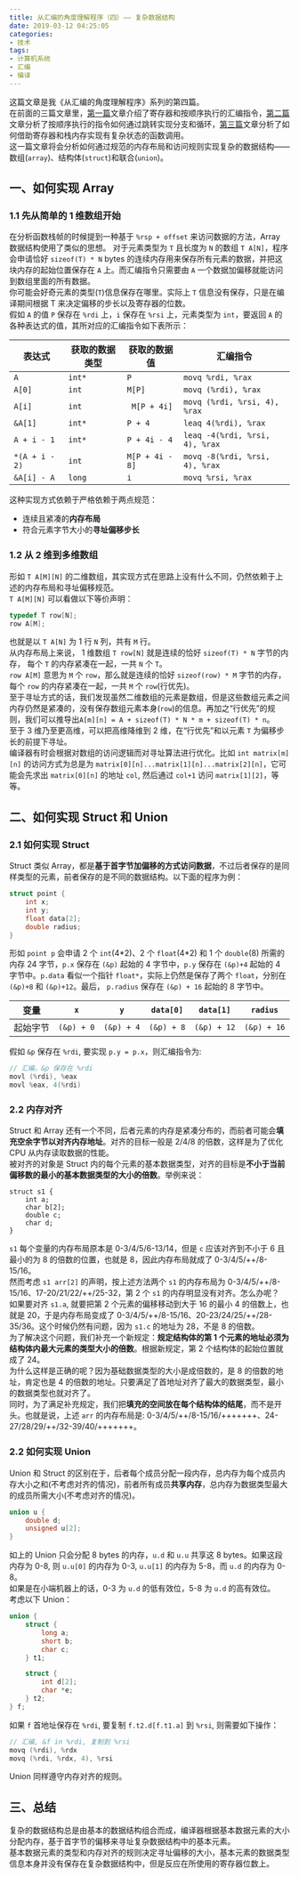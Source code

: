 ```yaml
---
title: 从汇编的角度理解程序（四）—— 复杂数据结构
date: 2019-03-12 04:25:05
categories:
- 技术
tags:
- 计算机系统
- 汇编
- 编译
---
```


这篇文章是我《从汇编的角度理解程序》系列的第四篇。  
在前面的三篇文章里，[第一篇](https://imhuwq.com/2019/01/31/%E4%BB%8E%E6%B1%87%E7%BC%96%E7%9A%84%E8%A7%92%E5%BA%A6%E7%90%86%E8%A7%A3%E7%A8%8B%E5%BA%8F%EF%BC%88%E4%B8%80%EF%BC%89%E2%80%94%E2%80%94%20%E6%93%8D%E4%BD%9C%E6%95%B0%E6%8D%AE%E7%9A%84%E6%8C%87%E4%BB%A4%E6%B5%81/)文章介绍了寄存器和按顺序执行的汇编指令，[第二篇](https://imhuwq.com/2019/03/09/%E4%BB%8E%E6%B1%87%E7%BC%96%E7%9A%84%E8%A7%92%E5%BA%A6%E7%90%86%E8%A7%A3%E7%A8%8B%E5%BA%8F%EF%BC%88%E4%BA%8C%EF%BC%89%E2%80%94%E2%80%94%20%E5%88%86%E6%94%AF%E5%92%8C%E5%BE%AA%E7%8E%AF%E6%8E%A7%E5%88%B6/)文章分析了按顺序执行的指令如何通过跳转实现分支和循环，[第三篇](https://imhuwq.com/2019/03/10/%E4%BB%8E%E6%B1%87%E7%BC%96%E7%9A%84%E8%A7%92%E5%BA%A6%E7%90%86%E8%A7%A3%E7%A8%8B%E5%BA%8F%EF%BC%88%E4%B8%89%EF%BC%89%E2%80%94%E2%80%94%20%E5%87%BD%E6%95%B0%E8%B0%83%E7%94%A8/)文章分析了如何借助寄存器和栈内存实现有复杂状态的函数调用。  
这一篇文章将会分析如何通过规范的内存布局和访问规则实现复杂的数据结构——数组(`array`)、结构体(`struct`)和联合(`union`)。  

<!--more-->  

## 一、如何实现 Array
### 1.1 先从简单的 1 维数组开始
在分析函数栈帧的时候提到一种基于 `%rsp + offset` 来访问数据的方法，Array 数据结构使用了类似的思想。
对于元素类型为 `T` 且长度为 `N` 的数组 `T A[N]`，程序会申请恰好 `sizeof(T) * N` bytes 的连续内存用来保存所有元素的数据，并把这块内存的起始位置保存在 `A` 上。而汇编指令只需要由 `A` 一个数据加偏移就能访问到数组里面的所有数据。  
你可能会好奇元素的类型(`T`)信息保存在哪里。实际上 `T` 信息没有保存，只是在编译期间根据 T 来决定偏移的步长以及寄存器的位数。    
假如 `A` 的值 `P` 保存在 `%rdi` 上，`i` 保存在 `%rsi` 上，元素类型为 `int`，要返回 `A` 的各种表达式的值，其所对应的汇编指令如下表所示：  

| 表达式 | 获取的数据类型 | 获取的数据值 | 汇编指令 |
| -- | -- | -- | -- |
| `A` | `int*` | `P` | `movq %rdi, %rax` |
| `A[0]` | `int` | `M[P]` | `movq (%rdi), %rax` |
| `A[i]` | `int` |` M[P + 4i]` | `movq (%rdi, %rsi, 4), %rax` |
| `&A[1]` | `int*` | `P + 4` | `leaq 4(%rdi), %rax` |
| `A + i - 1` | `int*` | `P + 4i - 4` | `leaq -4(%rdi, %rsi, 4), %rax` |
| `*(A + i - 2)` | `int` | `M[P + 4i - 8]` | `movq -8(%rdi, %rsi, 4), %rax` |
| `&A[i] - A` | `long` | `i` | `movq %rsi, %rax` |
这种实现方式依赖于严格依赖于两点规范：  
- 连续且紧凑的**内存布局**
- 符合元素字节大小的**寻址偏移步长**  

### 1.2 从 2 维到多维数组
形如 `T A[M][N]` 的二维数组，其实现方式在思路上没有什么不同，仍然依赖于上述的内存布局和寻址偏移规范。    
`T A[M][N]` 可以看做以下等价声明：
```c
typedef T row[N];
row A[M];
```
也就是以 `T A[N]` 为 1 行 `N` 列，共有 `M` 行。  
从内存布局上来说， 1 维数组 `T row[N]` 就是连续的恰好 `sizeof(T) * N` 字节的内存， 每个 `T` 的内存紧凑在一起，一共 `N` 个 `T`。  
`row A[M]` 意思为 `M` 个 `row`，那么就是连续的恰好 `sizeof(row) * M` 字节的内存，每个 `row` 的内存紧凑在一起，一共 `M` 个 `row`(行优先)。  
至于寻址方式的话，我们发现虽然二维数组的元素是数组，但是这些数组元素之间内存仍然是紧凑的，没有保存数组元素本身(`row`)的信息。再加之“行优先”的规则，我们可以推导出`A[m][n] = A + sizeof(T) * N * m + sizeof(T) * n`。  
至于 3 维乃至更高维，可以把高维降维到 2 维，在“行优先”和以元素 `T` 为偏移步长的前提下寻址。  
编译器有时会根据对数组的访问逻辑而对寻址算法进行优化。比如 `int matrix[m][n]` 的访问方式为总是为 `matrix[0][n]...matrix[1][n]...matrix[2][n]`，它可能会先求出 `matrix[0][n]` 的地址 `col`, 然后通过 `col+1` 访问 `matrix[1][2]`，等等。  

## 二、如何实现 Struct 和 Union
### 2.1 如何实现 Struct
Struct 类似 Array，都是**基于首字节加偏移的方式访问数据**，不过后者保存的是同样类型的元素，前者保存的是不同的数据结构。以下面的程序为例：  
```c
struct point {
    int x;
    int y;
    float data[2];
    double radius;
}
```
形如 `point p` 会申请 2 个 `int`(4\*2)、2 个 `float`(4\*2) 和 1 个 `double`(8) 所需的内存 24 字节，`p.x` 保存在 `(&p)` 起始的 4 字节中，`p.y` 保存在 `(&p)+4` 起始的 4 字节中。`p.data` 看似一个指针 `float*`，实际上仍然是保存了两个 `float`，分别在 `(&p)+8` 和 `(&p)+12`。最后， `p.radius` 保存在 `(&p) + 16` 起始的 8 字节中。  

| 变量 | `x` | `y` | `data[0]` | `data[1]` | `radius` | 
| -- | -- |  -- |  -- |  -- |  -- |
| 起始字节 | `(&p) + 0` | `(&p) + 4` | `(&p) + 8` | `(&p) + 12` | `(&p) + 16` |

假如 `&p` 保存在 `%rdi`, 要实现 `p.y = p.x`，则汇编指令为:
```c
// 汇编，&p 保存在 %rdi
movl (%rdi), %eax
movl %eax, 4(%rdi)
```

### 2.2 内存对齐
Struct 和 Array 还有一个不同，后者元素的内存是紧凑分布的，而前者可能会**填充空余字节以对齐内存地址**。对齐的目标一般是 2/4/8 的倍数，这样是为了优化 CPU 从内存读取数据的性能。  
被对齐的对象是 Struct 内的每个元素的基本数据类型，对齐的目标是**不小于当前偏移数的最小的基本数据类型的大小的倍数**。举例来说：  
```
struct s1 {
    int a;
    char b[2];
    double c;
    char d;
}

```
`s1` 每个变量的内存布局原本是 0-3/4/5/6-13/14，但是 `c` 应该对齐到不小于 6 且最小的为 8 的倍数的位置，也就是 8，因此内存布局就成了 0-3/4/5/++/8-15/16。  
然而考虑 `s1 arr[2]` 的声明，按上述方法两个 `s1` 的内存布局为 0-3/4/5/++/8-15/16、17-20/21/22/++/25-32，第 2 个 `s1` 的内存明显没有对齐。怎么办呢？  
如果要对齐 `s1.a`, 就要把第 2 个元素的偏移移动到大于 16 的最小 4 的倍数上，也就是 20，于是内存布局变成了 0-3/4/5/++/8-15/16、20-23/24/25/++/28-35/36。这个时候仍然有问题，因为 `s1.c` 的地址为 28，不是 8 的倍数。  
为了解决这个问题，我们补充一个新规定：**规定结构体的第 1 个元素的地址必须为结构体内最大元素的类型大小的倍数**。根据新规定，第 2 个结构体的起始位置就成了 24。  
为什么这样是正确的呢？因为基础数据类型的大小是成倍数的，是 8 的倍数的地址，肯定也是 4 的倍数的地址。只要满足了首地址对齐了最大的数据类型，最小的数据类型也就对齐了。  
同时，为了满足补充规定，我们把**填充的空间放在每个结构体的结尾**，而不是开头。也就是说，上述 `arr` 的内存布局是: 0-3/4/5/++/8-15/16/+++++++、24-27/28/29/++/32-39/40/+++++++。

### 2.2 如何实现 Union
Union 和 Struct 的区别在于，后者每个成员分配一段内存，总内存为每个成员内存大小之和(不考虑对齐的情况)，前者所有成员**共享内存**，总内存为数据类型最大的成员所需大小(不考虑对齐的情况)。
```c
union u {
    double d;
    unsigned u[2];
}
```
如上的 Union 只会分配 8 bytes 的内存，`u.d` 和 `u.u` 共享这 8 bytes。如果这段内存为 0-8, 则 `u.u[0]` 的内存为 0-3, `u.u[1]` 的内存为 5-8，而 `u.d` 的内存为 0-8。  
如果是在小端机器上的话，0-3 为 `u.d` 的低有效位，5-8 为 `u.d` 的高有效位。  
考虑以下 Union：
```c
union {
    struct {
        long a;
        short b;
        char c;
    } t1;

    struct {
        int d[2];
        char *e;
    } t2;
} f;
```
如果 `f` 首地址保存在 `%rdi`, 要复制 `f.t2.d[f.t1.a]` 到 `%rsi`, 则需要如下操作：  
```c
// 汇编, &f in %rdi, 复制到 %rsi
movq (%rdi), %rdx
movq (%rdi, %rdx, 4), %rsi
```

Union 同样遵守内存对齐的规则。

## 三、总结
复杂的数据结构总是由基本的数据结构组合而成，编译器根据基本数据元素的大小分配内存，基于首字节的偏移来寻址复杂数据结构中的基本元素。  
基本数据元素的类型和内存对齐的规则决定寻址偏移的大小，基本元素的数据类型信息本身并没有保存在复杂数据结构中，但是反应在所使用的寄存器位数上。

